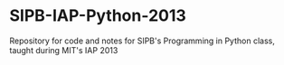 SIPB-IAP-Python-2013
====================

Repository for code and notes for SIPB's Programming in Python class, taught during MIT's IAP 2013